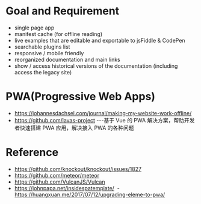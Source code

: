 # Goal and Requirement
* single page app
* manifest cache (for offline reading)
* live examples that are editable and exportable to jsFiddle & CodePen
* searchable plugins list
* responsive / mobile friendly
* reorganized documentation and main links
* show / access historical versions of the documentation (including access the legacy site)
# PWA(Progressive Web Apps)
  * https://johannesdachsel.com/journal/making-my-website-work-offline/
  * https://github.com/lavas-project ---基于 Vue 的 PWA 解决方案，帮助开发者快速搭建 PWA 应用，解决接入 PWA 的各种问题
# Reference
  - https://github.com/knockout/knockout/issues/1827
  - https://github.com/meteor/meteor
  - https://github.com/VulcanJS/Vulcan
  - https://johnpapa.net/insidespatemplate/
  - https://huangxuan.me/2017/07/12/upgrading-eleme-to-pwa/
